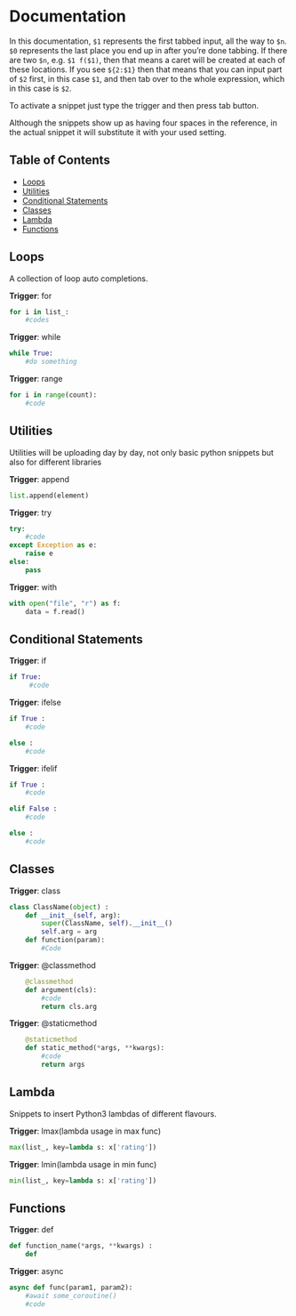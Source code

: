 # Documentation

In this documentation, `$1` represents the first tabbed input, all the way to `$n`. `$0` represents the last place you end up in after you’re done tabbing. If there are two `$n`, e.g. `$1 f($1)`, then that means a caret will be created at each of these locations. If you see `${2:$1}` then that means that you can input part of `$2` first, in this case `$1`, and then tab over to the whole expression, which in this case is `$2`.

To activate a snippet just type the trigger and then press tab button.

Although the snippets show up as having four spaces in the reference, in the actual snippet it will substitute it with your used setting.

## Table of Contents

- [Loops](#loops)
- [Utilities](#utilities)
- [Conditional Statements](#conditional)
- [Classes](#classes)
- [Lambda](#lambda)
- [Functions](#functions)

## Loops

A collection of loop auto completions.

**Trigger**: for

```py
for i in list_:
    #codes
```

**Trigger**: while

```py
while True:
    #do something

```

**Trigger**: range

```py
for i in range(count):
    #code
```


## Utilities

Utilities will be uploading day by day, not only basic python snippets but also for different libraries

**Trigger**: append

```py
list.append(element)
```

**Trigger**: try

```py
try:
    #code
except Exception as e:
    raise e
else:
    pass
```

**Trigger**: with

```py
with open("file", "r") as f:
    data = f.read()
```


## Conditional Statements

**Trigger**: if

```py
if True:
     #code 
```

**Trigger**: ifelse

```py
if True :
    #code

else :
    #code
```

**Trigger**: ifelif

```py
if True :
    #code

elif False :
    #code

else :
    #code


```

## Classes


**Trigger**: class

```py
class ClassName(object) :
    def __init__(self, arg):
        super(ClassName, self).__init__()
        self.arg = arg
    def function(param):
        #Code

```

**Trigger**: @classmethod

```py
    @classmethod
    def argument(cls):
        #code
        return cls.arg
```

**Trigger**: @staticmethod

```py
    @staticmethod
    def static_method(*args, **kwargs):
        #code
        return args
```

## Lambda

Snippets to insert Python3 lambdas of different flavours.

**Trigger**: lmax(lambda usage in max func)
```py
max(list_, key=lambda s: x['rating'])
```


**Trigger**: lmin(lambda usage in min func)
```py
min(list_, key=lambda s: x['rating'])
```


## Functions

**Trigger**: def

```py
def function_name(*args, **kwargs) :
    def
```

**Trigger**: async

```py
async def func(param1, param2):
    #await some_coroutine()
    #code
```
